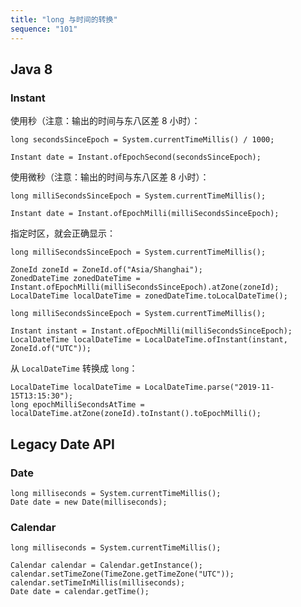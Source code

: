 ```yaml
---
title: "long 与时间的转换"
sequence: "101"
---
```


## Java 8

### Instant

使用秒（注意：输出的时间与东八区差 8 小时）：

```text
long secondsSinceEpoch = System.currentTimeMillis() / 1000;

Instant date = Instant.ofEpochSecond(secondsSinceEpoch);
```

使用微秒（注意：输出的时间与东八区差 8 小时）：

```text
long milliSecondsSinceEpoch = System.currentTimeMillis();

Instant date = Instant.ofEpochMilli(milliSecondsSinceEpoch);
```

指定时区，就会正确显示：

```text
long milliSecondsSinceEpoch = System.currentTimeMillis();

ZoneId zoneId = ZoneId.of("Asia/Shanghai");
ZonedDateTime zonedDateTime = Instant.ofEpochMilli(milliSecondsSinceEpoch).atZone(zoneId);
LocalDateTime localDateTime = zonedDateTime.toLocalDateTime();
```

```text
long milliSecondsSinceEpoch = System.currentTimeMillis();

Instant instant = Instant.ofEpochMilli(milliSecondsSinceEpoch);
LocalDateTime localDateTime = LocalDateTime.ofInstant(instant, ZoneId.of("UTC"));
```

从 `LocalDateTime` 转换成 `long`：

```text
LocalDateTime localDateTime = LocalDateTime.parse("2019-11-15T13:15:30");
long epochMilliSecondsAtTime = localDateTime.atZone(zoneId).toInstant().toEpochMilli();
```

## Legacy Date API

### Date

```text
long milliseconds = System.currentTimeMillis();
Date date = new Date(milliseconds);
```

### Calendar

```text
long milliseconds = System.currentTimeMillis();

Calendar calendar = Calendar.getInstance();
calendar.setTimeZone(TimeZone.getTimeZone("UTC"));
calendar.setTimeInMillis(milliseconds);
Date date = calendar.getTime();
```
